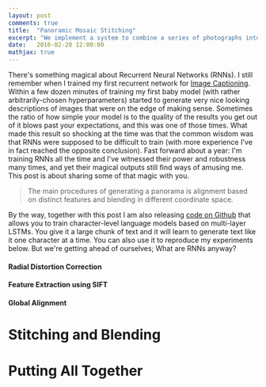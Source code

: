 ```yaml
---
layout: post
comments: true
title:  "Panoramic Mosaic Stitching"
excerpt: "We implement a system to combine a series of photographs into a panorama. The software will automatically align the photographs based on their overlap and relative positions and blend the resultant photos into a single seamless panorama."
date:   2016-02-20 12:00:00
mathjax: true
---
```


There's something magical about Recurrent Neural Networks (RNNs). I still remember when I trained my first recurrent network for [Image Captioning](http://cs.stanford.edu/people/karpathy/deepimagesent/). Within a few dozen minutes of training my first baby model (with rather arbitrarily-chosen hyperparameters) started to generate very nice looking descriptions of images that were on the edge of making sense. Sometimes the ratio of how simple your model is to the quality of the results you get out of it blows past your expectations, and this was one of those times. What made this result so shocking at the time was that the common wisdom was that RNNs were supposed to be difficult to train (with more experience I've in fact reached the opposite conclusion). Fast forward about a year: I'm training RNNs all the time and I've witnessed their power and robustness many times, and yet their magical outputs still find ways of amusing me. This post is about sharing some of that magic with you.

> The main procedures of generating a panorama is alignment based on distinct features and blending in different coordinate space.

By the way, together with this post I am also releasing [code on Github](https://github.com/karpathy/char-rnn) that allows you to train character-level language models based on multi-layer LSTMs. You give it a large chunk of text and it will learn to generate text like it one character at a time. You can also use it to reproduce my experiments below. But we're getting ahead of ourselves; What are RNNs anyway?

#### Radial Distortion Correction

#### Feature Extraction using SIFT


#### Global Alignment

# Stitching and Blending

# Putting All Together